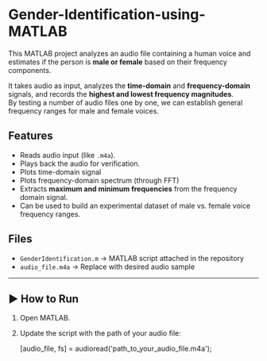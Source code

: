 # Gender-Identification-using-MATLAB 

This MATLAB project analyzes an audio file containing a human voice and estimates if the person is **male or female** based on their frequency components.  

It takes audio as input, analyzes the **time-domain** and **frequency-domain** signals, and records the **highest and lowest frequency magnitudes**.  
By testing a number of audio files one by one, we can establish general frequency ranges for male and female voices.   

## Features
- Reads audio input (like `.m4a`).  
- Plays back the audio for verification.  
- Plots time-domain signal   
- Plots frequency-domain spectrum (through FFT)  
- Extracts **maximum and minimum frequencies** from the frequency domain signal.  
- Can be used to build an experimental dataset of male vs. female voice frequency ranges.  

## Files
- `GenderIdentification.m` → MATLAB script attached in the repository 
- `audio_file.m4a` → Replace with desired audio sample

---

## ▶️ How to Run
1. Open MATLAB.  
2. Update the script with the path of your audio file:  
   
   [audio_file, fs] = audioread('path_to_your_audio_file.m4a');
